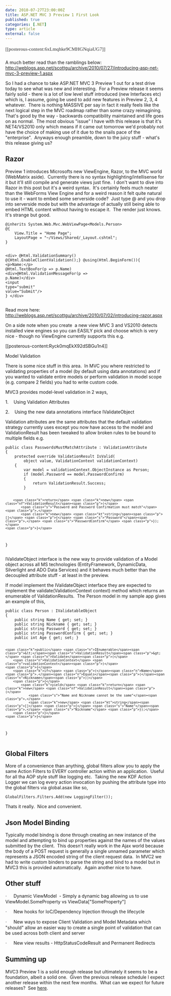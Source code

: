 ```yaml
---
date: 2010-07-27T23:00:00Z
title: ASP.NET MVC 3 Preview 1 First Look
published: true
categories: [.NET]
type: article
external: false
---
```

<p style="margin-right: 0cm; margin-bottom: 16.5pt; margin-left: 0cm; line-height: 16.5pt; vertical-align: baseline;"><span style="font-size: 11.5pt; font-family: Georgia,serif; color: #333333;">[[posterous-content:6xLmqhke9CMHGNqiaUG7]]</span><span style="font-size: 11.5pt; font-family: Georgia,serif; color: #333333;"> </span></p><p>A much better read than the ramblings below:<br /><a href="http://weblogs.asp.net/scottgu/archive/2010/07/27/introducing-asp-net-mvc-3-preview-1.aspx">http://weblogs.asp.net/scottgu/archive/2010/07/27/introducing-asp-net-mvc-3-preview-1.aspx</a></p><p>So I had a chance to take ASP.NET MVC 3 Preview 1 out for a test drive today to see what was new and interesting.  For a Preview release it seems fairly solid - there is a lot of low level stuff introduced (new Interfaces etc) which is, I assume, going be used to add new features in Preview 2, 3, 4 whatever.  There is nothing MASSIVE per say in fact it really feels like the next logical step in the MVC roadmap rather than some crazy reimagining.  That's good by the way - backwards compatibility maintained and life goes on as normal.  The most obvious "issue" I have with this release is that it's NET4/VS2010 only which means if it came out tomorrow we'd probably not have the choice of making use of it due to the snails pace of the "enterprise".  Anyways enough preamble, down to the juicy stuff - what's this release giving us?</p><h2>Razor</h2><p>Preview 1 introduces Microsofts new ViewEngine, Razor, to the MVC world (WebMatrix aside).  Currently there is no syntax highlighting/intellisense for it but it'll still compile and generate views just fine.  I don't want to dive into Razor in this post but it's a weird syntax.  It's certainly feels much neater than the WebForms View Engine and for a weird reason it felt quite natural to use it - want to embed some serverside code?  Just type @ and you drop into serverside mode but with the advantage of actually still being able to embed HTML content without having to escape it.  The render just knows.  It's strange but good.</p><p></p><div class="highlight"><pre><code>@inherits System.Web.Mvc.WebViewPage<span class="nt">&lt;Models</span><span class="err">.</span><span class="na">Person</span><span class="nt">&gt;</span>
@{
    View.Title = "Home Page";
    LayoutPage = "~/Views/Shared/_Layout.cshtml";
}

<span class="nt">&lt;div&gt;</span>
    @Html.ValidationSummary()
    @{Html.EnableClientValidation();}
    @using(Html.BeginForm()){
        <span class="nt">&lt;p&gt;</span>Name:<span class="nt">&lt;/p&gt;</span>
        @Html.TextBoxFor(p =&gt; p.Name)
        <span class="nt">&lt;div&gt;</span>@Html.ValidationMessageFor(p =&gt; p.Name)<span class="nt">&lt;/div&gt;</span>
        <span class="nt">&lt;input</span> <span class="na">type=</span><span class="s">"submit"</span> <span class="na">value=</span><span class="s">"Submit"</span><span class="nt">/&gt;</span>
    }
<span class="nt">&lt;/div&gt;</span>
</code></pre></div>
<p>Read more here: <a href="http://weblogs.asp.net/scottgu/archive/2010/07/02/introducing-razor.aspx">http://weblogs.asp.net/scottgu/archive/2010/07/02/introducing-razor.aspx</a></p><p>On a side note when you create  a new view MVC 3 and VS2010 detects installed view engines so you can EASILY pick and choose which is very nice - though no ViewEngine currently supports this e.g.</p><p>[[posterous-content:Ryck0mqEkX92dSBGu1n4]]</p><p>Model Validation</p><p>There is some nice stuff in this area.  In MVC you where restricted to validating properties of a model (by default using data annotations) and if you wanted to validate entire models or perform validation in model scope (e.g. compare 2 fields) you had to write custom code.</p><p>MVC3 provides model-level validation in 2 ways,</p><p style="" class="MsoListParagraph"><span style="">1.<span style="font: 7.0pt Times New Roman;">       </span></span>Using Validation Attributes</p><p style="" class="MsoListParagraph"><span style="">2.<span style="font: 7.0pt Times New Roman;">       </span></span>Using the new data annotations interface IValidateObject</p><p>Validation attributes are the same attributes that the default validation strategy currently uses except you now have access to the model and ValidationResult has been tweaked to allow broken rules to be bound to multiple fields e.g.</p><p></p><div class="highlight"><pre><code><span class="k">public</span> <span class="k">class</span> <span class="nc">PasswordsMustMatchAttribute</span> <span class="p">:</span> <span class="n">ValidationAttribute</span>
<span class="p">{</span>
    <span class="k">protected</span> <span class="k">override</span> <span class="n">ValidationResult</span> <span class="nf">IsValid</span><span class="p">(</span>
        <span class="kt">object</span> <span class="k">value</span><span class="p">,</span> <span class="n">ValidationContext</span> <span class="n">validationContext</span><span class="p">)</span>
    <span class="p">{</span>
        <span class="kt">var</span> <span class="n">model</span> <span class="p">=</span> <span class="n">validationContext</span><span class="p">.</span><span class="n">ObjectInstance</span> <span class="k">as</span> <span class="n">Person</span><span class="p">;</span>
        <span class="k">if</span> <span class="p">(</span><span class="n">model</span><span class="p">.</span><span class="n">Password</span> <span class="p">==</span> <span class="n">model</span><span class="p">.</span><span class="n">PasswordConfirm</span><span class="p">)</span>
        <span class="p">{</span>
            <span class="k">return</span> <span class="n">ValidationResult</span><span class="p">.</span><span class="n">Success</span><span class="p">;</span>
        <span class="p">}</span>

        <span class="k">return</span> <span class="k">new</span> <span class="nf">ValidationResult</span><span class="p">(</span>
            <span class="s">"Password and Password Confirmation must match"</span><span class="p">,</span>
            <span class="k">new</span> <span class="kt">string</span><span class="p">[]</span> <span class="p">{</span> <span class="s">"Password"</span><span class="p">,</span> <span class="s">"PasswordConfirm"</span> <span class="p">});</span>
    <span class="p">}</span>
<span class="p">}</span>
</code></pre></div>
<p>IValidateObject interface is the new way to provide validation of a Model object across all MS technologies (EntityFramework, DynamicData, Silverlight and ADO Data Services) and it behaves much better than the decoupled attribute stuff - at least in the preview.</p><p>If model implement the IValidateObject interface they are expected to implement the validate(ValidationContext context) method which returns an enumerable of ValidationResults.  The Person model in my sample app gives an example of this,</p><p></p><div class="highlight"><pre><code><span class="k">public</span> <span class="k">class</span> <span class="nc">Person</span> <span class="p">:</span> <span class="n">IValidatableObject</span>
<span class="p">{</span>
    <span class="k">public</span> <span class="kt">string</span> <span class="n">Name</span> <span class="p">{</span> <span class="k">get</span><span class="p">;</span> <span class="k">set</span><span class="p">;</span> <span class="p">}</span>
    <span class="k">public</span> <span class="kt">string</span> <span class="n">Nickname</span> <span class="p">{</span> <span class="k">get</span><span class="p">;</span> <span class="k">set</span><span class="p">;</span> <span class="p">}</span>
    <span class="k">public</span> <span class="kt">string</span> <span class="n">Password</span> <span class="p">{</span> <span class="k">get</span><span class="p">;</span> <span class="k">set</span><span class="p">;</span> <span class="p">}</span>
    <span class="k">public</span> <span class="kt">string</span> <span class="n">PasswordConfirm</span> <span class="p">{</span> <span class="k">get</span><span class="p">;</span> <span class="k">set</span><span class="p">;</span> <span class="p">}</span>
    <span class="k">public</span> <span class="kt">int</span> <span class="n">Age</span> <span class="p">{</span> <span class="k">get</span><span class="p">;</span> <span class="k">set</span><span class="p">;</span> <span class="p">}</span>

    <span class="k">public</span> <span class="n">IEnumerable</span><span class="p">&lt;</span><span class="n">ValidationResult</span><span class="p">&gt;</span> <span class="n">Validate</span><span class="p">(</span>
        <span class="n">ValidationContext</span> <span class="n">validationContext</span><span class="p">)</span>
    <span class="p">{</span>
        <span class="k">if</span> <span class="p">(</span><span class="n">Name</span><span class="p">.</span><span class="n">Equals</span><span class="p">(</span><span class="n">Nickname</span><span class="p">))</span>
        <span class="p">{</span>
            <span class="k">yield</span> <span class="k">return</span> <span class="k">new</span> <span class="nf">ValidationResult</span><span class="p">(</span>
                <span class="s">"Name and Nickname cannot be the same"</span><span class="p">,</span>
                <span class="k">new</span> <span class="kt">string</span><span class="p">[]</span> <span class="p">{</span> <span class="s">"Name"</span><span class="p">,</span> <span class="s">"Nickname"</span> <span class="p">});</span>
        <span class="p">}</span>
    <span class="p">}</span>
<span class="p">}</span>
</code></pre></div>
<h2>Global Filters</h2><p>More of a convenience than anything, global filters allow you to apply the same Action Filters to EVERY controller action within an application.  Useful for all tha AOP style stuff like logging etc.  Taking the new KDF Action Logger we can log every action invocation by pushing the attribute type into the global filters via global.asax like so,</p><p><div class="highlight"><pre><code><span class="n">GlobalFilters</span><span class="p">.</span><span class="n">Filters</span><span class="p">.</span><span class="n">Add</span><span class="p">(</span><span class="k">new</span> <span class="n">LoggingFilter</span><span class="p">());</span>
</code></pre></div>
</p><p>Thats it really.  Nice and convenient.</p><h2>Json Model Binding</h2><p>Typically model bindng is done through creating an new instance of the model and attempting to bind up properties against the names of the values submitted by the client.  This doesn't really work in the Ajax world because the body of a POST request is generally a single unnamed parameter which represents a JSON encoded string of the client request data.  In MVC2 we had to write custom binders to parse the string and bind to a model but in MVC3 this is provided automatically.  Again another nice to have.</p><h2>Other stuff</h2><p style="" class="MsoListParagraph"><span style="font-family: Symbol;"><span style="">·<span style="font: 7.0pt Times New Roman;">         </span></span></span>Dynamic ViewModel  - Simply a dynamic bag allowing us to use ViewModel.SomeProperty vs ViewData["SomeProperty"]</p><p style="" class="MsoListParagraph"><span style="font-family: Symbol;"><span style="">·<span style="font: 7.0pt Times New Roman;">         </span></span></span>New hooks for IoC/Dependency Injection through the lifecycle</p><p style="" class="MsoListParagraph"><span style="font-family: Symbol;"><span style="">·<span style="font: 7.0pt Times New Roman;">         </span></span></span>New ways to expose Client Validation and Model Metadata which "should" allow an easier way to create a single point of validation that can be used across both client and server</p><p style="" class="MsoListParagraph"><span style="font-family: Symbol;"><span style="">·<span style="font: 7.0pt Times New Roman;">         </span></span></span>New view results - HttpStatusCodeResult and Permanent Redirects</p><h2>Summing up</h2><p>MVC3 Preview 1 is a solid enough release but ultimately it seems to be a foundation, albeit a solid one.  Given the previous release schedule I expect another release within the next few months.  What can we expect for future releases?  See <a href="http://aspnet.codeplex.com/wikipage?title=Road%20Map&amp;referringTitle=MVC">here</a>.</p>